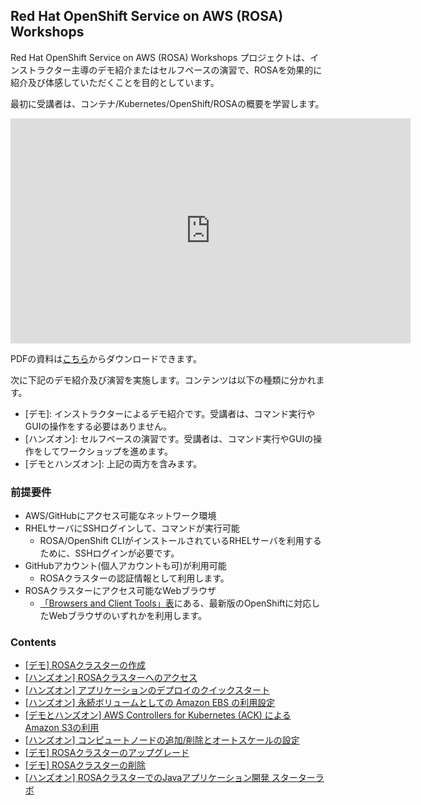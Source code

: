 ## Red Hat OpenShift Service on AWS (ROSA) Workshops

Red Hat OpenShift Service on AWS (ROSA) Workshops プロジェクトは、インストラクター主導のデモ紹介またはセルフペースの演習で、ROSAを効果的に紹介及び体感していただくことを目的としています。

最初に受講者は、コンテナ/Kubernetes/OpenShift/ROSAの概要を学習します。

<embed src="https://h-kojima.github.io/rosa-workshop/docs/pdf/2022-rosa-workshop-lecture.pdf#&scrollbar=0&view=Fit&viewrect=0,0,570,0" width="640" height="360" hspace="0" vspace="0">

PDFの資料は[こちら](docs/pdf/2022-rosa-workshop-lecture.pdf)からダウンロードできます。

次に下記のデモ紹介及び演習を実施します。コンテンツは以下の種類に分かれます。

- \[デモ\]: インストラクターによるデモ紹介です。受講者は、コマンド実行やGUIの操作をする必要はありません。
- \[ハンズオン\]: セルフペースの演習です。受講者は、コマンド実行やGUIの操作をしてワークショップを進めます。
- \[デモとハンズオン\]: 上記の両方を含みます。

### 前提要件

- AWS/GitHubにアクセス可能なネットワーク環境
- RHELサーバにSSHログインして、コマンドが実行可能
   - ROSA/OpenShift CLIがインストールされているRHELサーバを利用するために、SSHログインが必要です。
- GitHubアカウント(個人アカウントも可)が利用可能
   - ROSAクラスターの認証情報として利用します。
- ROSAクラスターにアクセス可能なWebブラウザ
   - [「Browsers and Client Tools」表](https://access.redhat.com/articles/4763741)にある、最新版のOpenShiftに対応したWebブラウザのいずれかを利用します。


### Contents

- [\[デモ\] ROSAクラスターの作成](docs/rosa-create)
- [\[ハンズオン\] ROSAクラスターへのアクセス](docs/rosa-access)
- [\[ハンズオン\] アプリケーションのデプロイのクイックスタート](docs/rosa-app-deploy-quickstart)
- [\[ハンズオン\] 永続ボリュームとしての Amazon EBS の利用設定](docs/rosa-volume)
- [\[デモとハンズオン\] AWS Controllers for Kubernetes (ACK) による Amazon S3の利用](docs/rosa-ack-s3)
- [\[ハンズオン\] コンピュートノードの追加/削除とオートスケールの設定](docs/rosa-nodes)
- [\[デモ\] ROSAクラスターのアップグレード](docs/rosa-upgrade)
- [\[デモ\] ROSAクラスターの削除](docs/rosa-delete)
- [\[ハンズオン\] ROSAクラスターでのJavaアプリケーション開発 スターターラボ](docs/rosa-sample-app-deploy)
